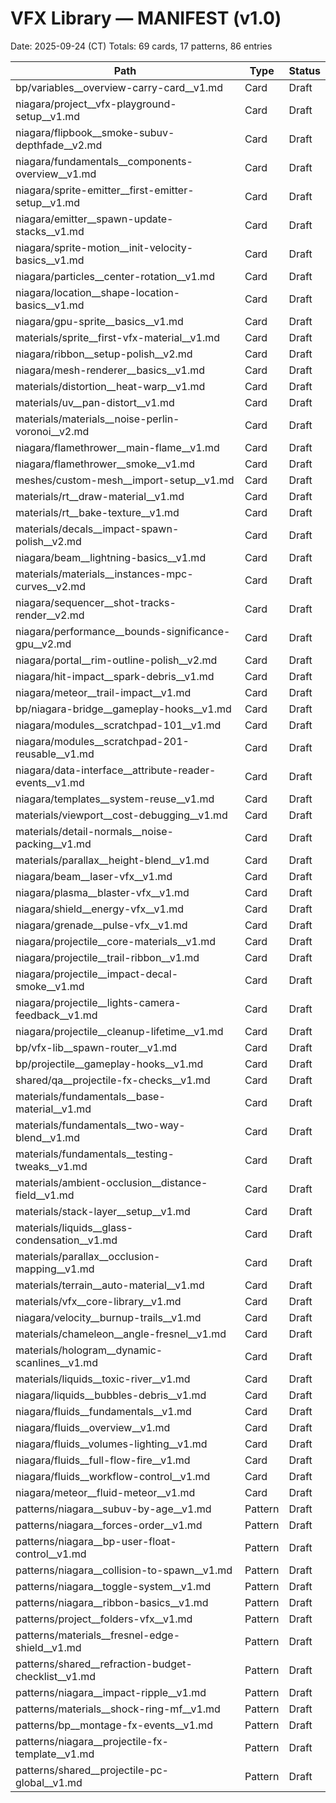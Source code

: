# VFX Library — MANIFEST (v1.0)
Date: 2025-09-24 (CT)
Totals: 69 cards, 17 patterns, 86 entries


| Path | Type | Status |
|---|---|---|
| bp/variables__overview-carry-card__v1.md | Card | Draft |
| niagara/project__vfx-playground-setup__v1.md | Card | Draft |
| niagara/flipbook__smoke-subuv-depthfade__v2.md | Card | Draft |
| niagara/fundamentals__components-overview__v1.md | Card | Draft |
| niagara/sprite-emitter__first-emitter-setup__v1.md | Card | Draft |
| niagara/emitter__spawn-update-stacks__v1.md | Card | Draft |
| niagara/sprite-motion__init-velocity-basics__v1.md | Card | Draft |
| niagara/particles__center-rotation__v1.md | Card | Draft |
| niagara/location__shape-location-basics__v1.md | Card | Draft |
| niagara/gpu-sprite__basics__v1.md | Card | Draft |
| materials/sprite__first-vfx-material__v1.md | Card | Draft |
| niagara/ribbon__setup-polish__v2.md | Card | Draft |
| niagara/mesh-renderer__basics__v1.md | Card | Draft |
| materials/distortion__heat-warp__v1.md | Card | Draft |
| materials/uv__pan-distort__v1.md | Card | Draft |
| materials/materials__noise-perlin-voronoi__v2.md | Card | Draft |
| niagara/flamethrower__main-flame__v1.md | Card | Draft |
| niagara/flamethrower__smoke__v1.md | Card | Draft |
| meshes/custom-mesh__import-setup__v1.md | Card | Draft |
| materials/rt__draw-material__v1.md | Card | Draft |
| materials/rt__bake-texture__v1.md | Card | Draft |
| materials/decals__impact-spawn-polish__v2.md | Card | Draft |
| niagara/beam__lightning-basics__v1.md | Card | Draft |
| materials/materials__instances-mpc-curves__v2.md | Card | Draft |
| niagara/sequencer__shot-tracks-render__v2.md | Card | Draft |
| niagara/performance__bounds-significance-gpu__v2.md | Card | Draft |
| niagara/portal__rim-outline-polish__v2.md | Card | Draft |
| niagara/hit-impact__spark-debris__v1.md | Card | Draft |
| niagara/meteor__trail-impact__v1.md | Card | Draft |
| bp/niagara-bridge__gameplay-hooks__v1.md | Card | Draft |
| niagara/modules__scratchpad-101__v1.md | Card | Draft |
| niagara/modules__scratchpad-201-reusable__v1.md | Card | Draft |
| niagara/data-interface__attribute-reader-events__v1.md | Card | Draft |
| niagara/templates__system-reuse__v1.md | Card | Draft |
| materials/viewport__cost-debugging__v1.md | Card | Draft |
| materials/detail-normals__noise-packing__v1.md | Card | Draft |
| materials/parallax__height-blend__v1.md | Card | Draft |
| niagara/beam__laser-vfx__v1.md | Card | Draft |
| niagara/plasma__blaster-vfx__v1.md | Card | Draft |
| niagara/shield__energy-vfx__v1.md | Card | Draft |
| niagara/grenade__pulse-vfx__v1.md | Card | Draft |
| niagara/projectile__core-materials__v1.md | Card | Draft |
| niagara/projectile__trail-ribbon__v1.md | Card | Draft |
| niagara/projectile__impact-decal-smoke__v1.md | Card | Draft |
| niagara/projectile__lights-camera-feedback__v1.md | Card | Draft |
| niagara/projectile__cleanup-lifetime__v1.md | Card | Draft |
| bp/vfx-lib__spawn-router__v1.md | Card | Draft |
| bp/projectile__gameplay-hooks__v1.md | Card | Draft |
| shared/qa__projectile-fx-checks__v1.md | Card | Draft |
| materials/fundamentals__base-material__v1.md | Card | Draft |
| materials/fundamentals__two-way-blend__v1.md | Card | Draft |
| materials/fundamentals__testing-tweaks__v1.md | Card | Draft |
| materials/ambient-occlusion__distance-field__v1.md | Card | Draft |
| materials/stack-layer__setup__v1.md | Card | Draft |
| materials/liquids__glass-condensation__v1.md | Card | Draft |
| materials/parallax__occlusion-mapping__v1.md | Card | Draft |
| materials/terrain__auto-material__v1.md | Card | Draft |
| materials/vfx__core-library__v1.md | Card | Draft |
| niagara/velocity__burnup-trails__v1.md | Card | Draft |
| materials/chameleon__angle-fresnel__v1.md | Card | Draft |
| materials/hologram__dynamic-scanlines__v1.md | Card | Draft |
| materials/liquids__toxic-river__v1.md | Card | Draft |
| niagara/liquids__bubbles-debris__v1.md | Card | Draft |
| niagara/fluids__fundamentals__v1.md | Card | Draft |
| niagara/fluids__overview__v1.md | Card | Draft |
| niagara/fluids__volumes-lighting__v1.md | Card | Draft |
| niagara/fluids__full-flow-fire__v1.md | Card | Draft |
| niagara/fluids__workflow-control__v1.md | Card | Draft |
| niagara/meteor__fluid-meteor__v1.md | Card | Draft |
| patterns/niagara__subuv-by-age__v1.md | Pattern | Draft |
| patterns/niagara__forces-order__v1.md | Pattern | Draft |
| patterns/niagara__bp-user-float-control__v1.md | Pattern | Draft |
| patterns/niagara__collision-to-spawn__v1.md | Pattern | Draft |
| patterns/niagara__toggle-system__v1.md | Pattern | Draft |
| patterns/niagara__ribbon-basics__v1.md | Pattern | Draft |
| patterns/project__folders-vfx__v1.md | Pattern | Draft |
| patterns/materials__fresnel-edge-shield__v1.md | Pattern | Draft |
| patterns/shared__refraction-budget-checklist__v1.md | Pattern | Draft |
| patterns/niagara__impact-ripple__v1.md | Pattern | Draft |
| patterns/materials__shock-ring-mf__v1.md | Pattern | Draft |
| patterns/bp__montage-fx-events__v1.md | Pattern | Draft |
| patterns/niagara__projectile-fx-template__v1.md | Pattern | Draft |
| patterns/shared__projectile-pc-global__v1.md | Pattern | Draft |
